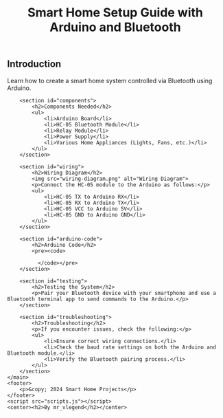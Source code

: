

<html lang="en">
<head>
    <meta charset="UTF-8">
    <meta name="viewport" content="width=device-width, initial-scale=1.0">
    <title>Smart Home Setup Guide</title>
    <link rel="stylesheet" href="styles.css">
</head>
<body>
    <header>
        <h1>Smart Home Setup Guide with Arduino and Bluetooth</h1>
    </header>
    <main>
        <section id="introduction">
            <h2>Introduction</h2>
            <p>Learn how to create a smart home system controlled via Bluetooth using Arduino.</p>
        </section>

        <section id="components">
            <h2>Components Needed</h2>
            <ul>
                <li>Arduino Board</li>
                <li>HC-05 Bluetooth Module</li>
                <li>Relay Module</li>
                <li>Power Supply</li>
                <li>Various Home Appliances (Lights, Fans, etc.)</li>
            </ul>
        </section>

        <section id="wiring">
            <h2>Wiring Diagram</h2>
            <img src="wiring-diagram.png" alt="Wiring Diagram">
            <p>Connect the HC-05 module to the Arduino as follows:</p>
            <ul>
                <li>HC-05 TX to Arduino RX</li>
                <li>HC-05 RX to Arduino TX</li>
                <li>HC-05 VCC to Arduino 5V</li>
                <li>HC-05 GND to Arduino GND</li>
            </ul>
        </section>

        <section id="arduino-code">
            <h2>Arduino Code</h2>
            <pre><code>

              </code></pre>
        </section>

        <section id="testing">
            <h2>Testing the System</h2>
            <p>Pair your Bluetooth device with your smartphone and use a Bluetooth terminal app to send commands to the Arduino.</p>
        </section>

        <section id="troubleshooting">
            <h2>Troubleshooting</h2>
            <p>If you encounter issues, check the following:</p>
            <ul>
                <li>Ensure correct wiring connections.</li>
                <li>Check the baud rate settings on both the Arduino and Bluetooth module.</li>
                <li>Verify the Bluetooth pairing process.</li>
            </ul>
        </section>
    </main>
    <footer>
        <p>&copy; 2024 Smart Home Projects</p>
    </footer>
    <script src="scripts.js"></script>
    <center><h2>By mr_vlegend</h2></center>
</body>
</html>
